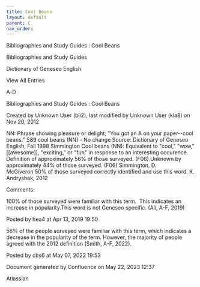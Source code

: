 ```yaml
---
title: Cool Beans
layout: default
parent: C
nav_order:
---
```


Bibliographies and Study Guides : Cool Beans

Bibliographies and Study Guides

Dictionary of Geneseo English

View All Entries

A-D

Bibliographies and Study Guides : Cool Beans

Created by  Unknown User (bli2), last modified by  Unknown User (kla8) on Nov 20, 2012

NN: Phrase showing pleasure or delight; &quot;You got an A on your paper--cool beans.&quot; S89 cool beans (NN) - No change Source: Dictionary of Geneseo English, Fall 1998 Simmington Cool beans (NN): Equivalent to &quot;cool,&quot; &quot;wow,&quot; [[awesome]], &quot;exciting,&quot; or &quot;fun&quot; in response to an interesting occurence. Definition of approximately 56% of those surveyed. (F06) Unknown by approximately 44% of those surveyed. (F06) Simmington, D. McGiveron 50% of those surveyed correctly identified and use this word. K. Andryshak, 2012

Comments:

100% of those surveyed were familiar with this term.  This indicates an increase in popularity.This word is not Geneseo specific. (Ali, A-F, 2019)

Posted by hea4 at Apr 13, 2019 19:50

56% of the people surveyed were familiar with this term, which indicates a decrease in the popularity of the term. However, the majority of people agreed with the 2012 definition (Smith, A-F, 2022).

Posted by cbs6 at May 07, 2022 19:53

Document generated by Confluence on May 22, 2023 12:37

Atlassian
